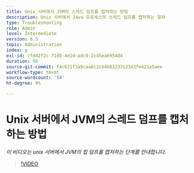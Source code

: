 ```yaml
---
title: Unix 서버에서 JVM의 스레드 덤프를 캡처하는 방법
description: Unix 서버에서 Java 프로세스의 스레드 덤프를 캡처하는 절차
type: Troubleshooting
role: Admin
level: Intermediate
version: 6.5
topic: Administration
index: y
exl-id: cfd42f2c-71d0-4e1d-adc9-2c45ea6954d4
duration: 56
source-git-commit: f4c621f3a9caa8c2c64b8323312343fe421a5aee
workflow-type: tm+mt
source-wordcount: '54'
ht-degree: 0%

---
```


# Unix 서버에서 JVM의 스레드 덤프를 캡처하는 방법

*이 비디오는 unix 서버에서 JVM의 힙 덤프를 캡처하는 단계를 안내합니다.*

>[!VIDEO](https://video.tv.adobe.com/v/335492?quality=12&learn=on)
